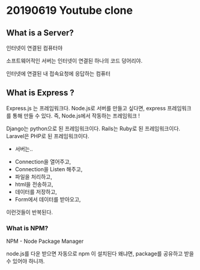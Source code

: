 # 20190619 Youtube clone

## What is a Server?

인터넷이 연결된 컴퓨터야

소프트웨어적인 서버는 인터넷이 연결된 하나의 코드 덩어리야.

인터넷에 연결된 내 접속요청에 응답하는 컴퓨터


## What is Express ?

Express.js 는 프레임워크다.
Node.js로 서버를 만들고 싶다면, express 프레임워크를 통해 만들 수 있다. 즉, Node.js에서 작동하는 프레임워크 ! 

Django는 python으로 된 프레임워크이다.
Rails는 Ruby로 된 프레임워크이다.
Laravel은 PHP로 된 프레임워크이다.


* 서버는..
 -  Connection을 열어주고, 
 -  Connection을 Listen 해주고,
 -  파일을 처리하고,
 -  html을 전송하고,
 -  데이터를 저장하고,
 -  Form에서 데이터를 받아오고,

 이런것들이 반복된다.
 
 
### What is NPM?

NPM - Node Package Manager

node.js를 다운 받으면 자동으로 npm 이 설치된다 왜냐면, package를 공유하고 받을수 있어야 하니까.


